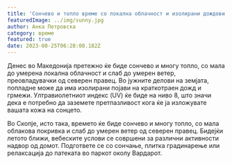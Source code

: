 ```yaml
---
title: 'Сончево и топло време со локална облачност и изолирани дождови - 25-08-2023'
featuredImage: ../img/sunny.jpg
author: Анка Петровска
category: време
featured: true
date: 2023-08-25T06:28:08.182Z
---
```

Денес во Македонија претежно ќе биде сончево и многу топло, со мала до умерена локална облачност и слаб до умерен ветер, преовладувачки од северен правец. Во јужните делови на земјата, попладне може да има изолирани појави на краткотраен дожд и грмежи. Ултравиолетниот индекс (UV) ќе биде на ниво 8, што значи дека е потребно да заземете претпазливост кога ќе ја изложувате вашата кожа на сонцето.

Во Скопје, исто така, времето ќе биде сончево и многу топло, со мала облакова покривка и слаб до умерен ветер од северен правец. Бидејќи летото ближи, вебеските услови се совршени за различни активности надвор од домот. Подгответе се со сончање, плитка градинарење или релаксација до патеката во паркот околу Вардарот.

